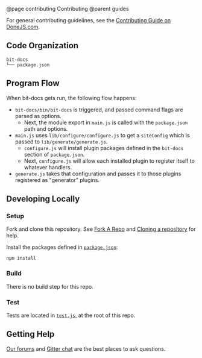 @page contributing Contributing
@parent guides

For general contributing guidelines, see the [Contributing Guide on DoneJS.com](https://donejs.com/contributing.html).

## Code Organization

    bit-docs
    └── package.json

## Program Flow

When bit-docs gets run, the following flow happens:

- `bit-docs/bin/bit-docs` is triggered, and passed command flags are parsed as options.
	- Next, the module export in `main.js` is called with the `package.json` path and options.
- `main.js` uses `lib/configure/configure.js` to get a `siteConfig` which is passed to `lib/generate/generate.js`.
	- `configure.js` will install plugin packages defined in the `bit-docs` section of `package.json`.
	- Next, `configure.js` will allow each installed plugin to register itself to whatever handlers.
- `generate.js` takes that configuration and passes it to those plugins registered as "generator" plugins.

## Developing Locally

### Setup

Fork and clone this repository. See [Fork A Repo](https://help.github.com/articles/fork-a-repo) and [Cloning a repository](https://help.github.com/articles/cloning-a-repository) for help.

Install the packages defined in [`package.json`][]:

```shell
npm install
```

### Build

There is no build step for this repo.

### Test

Tests are located in [`test.js`][], at the root of this repo.

## Getting Help

[Our forums](http://forums.donejs.com) and [Gitter chat](https://gitter.im/donejs/donejs) are the best places to ask questions.

[`package.json`]: package.json
[`test.js`]: test.js

